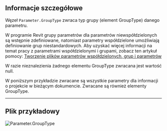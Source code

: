 ## Informacje szczegółowe
Węzeł `Parameter.GroupType` zwraca typ grupy (element GroupType) danego parametru.

W programie Revit grupy parametrów dla parametrów niewspółdzielonych są wstępnie zdefiniowane, natomiast parametry współdzielone umożliwiają definiowanie grup niestandardowych. Aby uzyskać więcej informacji na temat pracy z parametrami współdzielonymi i grupami, zobacz ten artykuł pomocy: [Tworzenie plików parametrów współdzielonych, grup i parametrów](https://help.autodesk.com/view/RVT/2025/PLK/?guid=GUID-94EA2B8E-2C00-4D29-8D5A-C7C6664DE9CE)

W razie nieznalezienia żadnego elementu GroupType zwracana jest wartość null.

W poniższym przykładzie zwracane są wszystkie parametry dla informacji o projekcie w bieżącym dokumencie. Zwracane są również elementy GroupType.
___
## Plik przykładowy

![Parameter.GroupType](./Revit.Elements.Parameter.GroupType_img.jpg)
